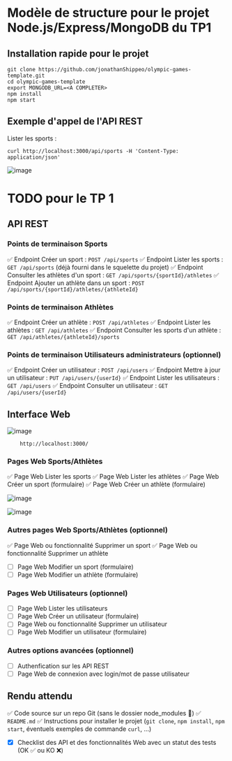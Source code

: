 # Modèle de structure pour le projet Node.js/Express/MongoDB du TP1

## Installation rapide pour le projet

```shell
git clone https://github.com/jonathanShippeo/olympic-games-template.git
cd olympic-games-template
export MONGODB_URL=<A COMPLETER>
npm install
npm start
```

## Exemple d'appel de l'API REST

Lister les sports :

```shell
curl http://localhost:3000/api/sports -H 'Content-Type: application/json'
```

![image](https://user-images.githubusercontent.com/30086549/148685160-3fb5beb0-5610-4cc3-a3c7-c4d652ccd52d.png)

# TODO pour le TP 1

## API REST

### Points de terminaison Sports

✅ Endpoint Créer un sport : `POST /api/sports`
✅ Endpoint Lister les sports : `GET /api/sports` (déjà fourni dans le squelette du projet)
✅ Endpoint Consulter les athlètes d'un sport : `GET /api/sports/{sportId}/athletes`
✅ Endpoint Ajouter un athlète dans un sport : `POST /api/sports/{sportId}/athletes/{athleteId}`

### Points de terminaison Athlètes

✅ Endpoint Créer un athlète : `POST /api/athletes`
✅ Endpoint Lister les athlètes : `GET /api/athletes`
✅ Endpoint Consulter les sports d'un athlète : `GET /api/athletes/{athleteId}/sports`

### Points de terminaison Utilisateurs administrateurs (optionnel)

✅ Endpoint Créer un utilisateur : `POST /api/users`
✅ Endpoint Mettre à jour un utilisateur : `PUT /api/users/{userId}`
✅ Endpoint Lister les utilisateurs : `GET /api/users`
✅ Endpoint Consulter un utilisateur : `GET /api/users/{userId}`

## Interface Web

![image](https://user-images.githubusercontent.com/30086549/148684975-205e0c8e-f828-4319-b022-fb1b2cd7e8e0.png)



```shell
    http://localhost:3000/ 
```

### Pages Web Sports/Athlètes

✅ Page Web Lister les sports
✅ Page Web Lister les athlètes
✅ Page Web Créer un sport (formulaire)
✅ Page Web Créer un athlète (formulaire)

![image](https://user-images.githubusercontent.com/30086549/148685023-9bcfd0f9-dc17-48e6-bce1-be7518278be9.png)

![image](https://user-images.githubusercontent.com/30086549/148685058-165c18c5-e567-41ea-9e37-e6d241839974.png)


### Autres pages Web Sports/Athlètes (optionnel)

✅ Page Web ou fonctionnalité Supprimer un sport
✅ Page Web ou fonctionnalité Supprimer un athlète
- [ ] Page Web Modifier un sport (formulaire)
- [ ] Page Web Modifier un athlète (formulaire)

### Pages Web Utilisateurs (optionnel)

- [ ] Page Web Lister les utilisateurs
- [ ] Page Web Créer un utilisateur (formulaire)
- [ ] Page Web ou fonctionnalité Supprimer un utilisateur
- [ ] Page Web Modifier un utilisateur (formulaire)

### Autres options avancées (optionnel)

- [ ] Authenfication sur les API REST
- [ ] Page Web de connexion avec login/mot de passe utilisateur

## Rendu attendu

✅ Code source sur un repo Git (sans le dossier node_modules 🙏)
✅ `README.md`
  ✅ Instructions pour installer le projet (`git clone`, `npm install`, `npm start`, éventuels exemples de commande `curl`, ...)
  - [x] Checklist des API et des fonctionnalités Web avec un statut des tests (OK ✅ ou KO ❌)